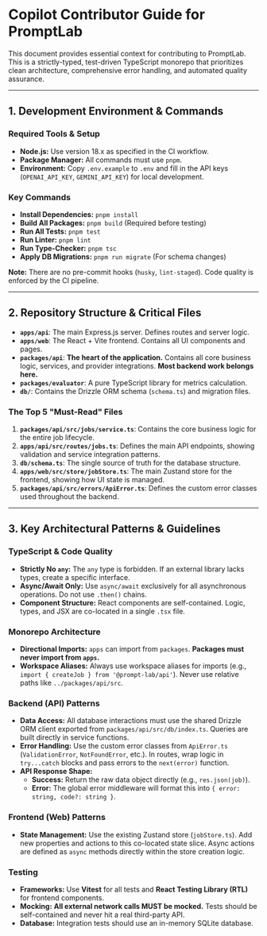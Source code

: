 # Copilot Contributor Guide for PromptLab

This document provides essential context for contributing to PromptLab. This is a strictly-typed, test-driven TypeScript monorepo that prioritizes clean architecture, comprehensive error handling, and automated quality assurance.

---

## 1. Development Environment & Commands

### Required Tools & Setup

- **Node.js:** Use version 18.x as specified in the CI workflow.
- **Package Manager:** All commands must use `pnpm`.
- **Environment:** Copy `.env.example` to `.env` and fill in the API keys (`OPENAI_API_KEY`, `GEMINI_API_KEY`) for local development.

### Key Commands

- **Install Dependencies:** `pnpm install`
- **Build All Packages:** `pnpm build` (Required before testing)
- **Run All Tests:** `pnpm test`
- **Run Linter:** `pnpm lint`
- **Run Type-Checker:** `pnpm tsc`
- **Apply DB Migrations:** `pnpm run migrate` (For schema changes)

**Note:** There are no pre-commit hooks (`husky`, `lint-staged`). Code quality is enforced by the CI pipeline.

---

## 2. Repository Structure & Critical Files

- **`apps/api`**: The main Express.js server. Defines routes and server logic.
- **`apps/web`**: The React + Vite frontend. Contains all UI components and pages.
- **`packages/api`**: **The heart of the application.** Contains all core business logic, services, and provider integrations. **Most backend work belongs here.**
- **`packages/evaluator`**: A pure TypeScript library for metrics calculation.
- **`db/`**: Contains the Drizzle ORM schema (`schema.ts`) and migration files.

### The Top 5 "Must-Read" Files

1.  **`packages/api/src/jobs/service.ts`**: Contains the core business logic for the entire job lifecycle.
2.  **`apps/api/src/routes/jobs.ts`**: Defines the main API endpoints, showing validation and service integration patterns.
3.  **`db/schema.ts`**: The single source of truth for the database structure.
4.  **`apps/web/src/store/jobStore.ts`**: The main Zustand store for the frontend, showing how UI state is managed.
5.  **`packages/api/src/errors/ApiError.ts`**: Defines the custom error classes used throughout the backend.

---

## 3. Key Architectural Patterns & Guidelines

### TypeScript & Code Quality

- **Strictly No `any`:** The `any` type is forbidden. If an external library lacks types, create a specific interface.
- **Async/Await Only:** Use `async/await` exclusively for all asynchronous operations. Do not use `.then()` chains.
- **Component Structure:** React components are self-contained. Logic, types, and JSX are co-located in a single `.tsx` file.

### Monorepo Architecture

- **Directional Imports:** `apps` can import from `packages`. **Packages must never import from `apps`.**
- **Workspace Aliases:** Always use workspace aliases for imports (e.g., `import { createJob } from '@prompt-lab/api'`). Never use relative paths like `../packages/api/src`.

### Backend (API) Patterns

- **Data Access:** All database interactions must use the shared Drizzle ORM client exported from `packages/api/src/db/index.ts`. Queries are built directly in service functions.
- **Error Handling:** Use the custom error classes from `ApiError.ts` (`ValidationError`, `NotFoundError`, etc.). In routes, wrap logic in `try...catch` blocks and pass errors to the `next(error)` function.
- **API Response Shape:**
  - **Success:** Return the raw data object directly (e.g., `res.json(job)`).
  - **Error:** The global error middleware will format this into `{ error: string, code?: string }`.

### Frontend (Web) Patterns

- **State Management:** Use the existing Zustand store (`jobStore.ts`). Add new properties and actions to this co-located state slice. Async actions are defined as `async` methods directly within the store creation logic.

### Testing

- **Frameworks:** Use **Vitest** for all tests and **React Testing Library (RTL)** for frontend components.
- **Mocking:** **All external network calls MUST be mocked.** Tests should be self-contained and never hit a real third-party API.
- **Database:** Integration tests should use an in-memory SQLite database.
